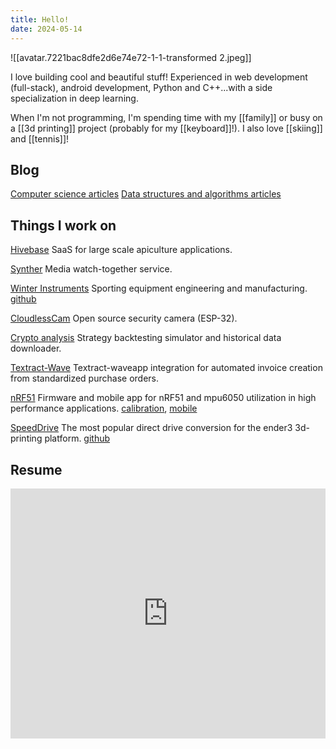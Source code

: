 ```yaml
---
title: Hello!
date: 2024-05-14
---
```

![[avatar.7221bac8dfe2d6e74e72-1-1-transformed 2.jpeg]]

I love building cool and beautiful stuff! Experienced in web development (full-stack), android development, Python and C++...with a side specialization in deep learning. 
  
When I'm not programming, I'm spending time with my [[family]] or busy on a [[3d printing]] project (probably for my [[keyboard]]!). I also love [[skiing]] and [[tennis]]!


## Blog

[Computer science articles](https://alexpokho.xyz/leetcode)
[Data structures and algorithms articles](https://alexpokho.xyz/DSA)


## Things I work on

[Hivebase](https://hivebase.net)
SaaS for large scale apiculture applications.

[Synther](https://synther.io)
Media watch-together service.

[Winter Instruments](https://winterinstruments.store)
Sporting equipment engineering and manufacturing. [github](https://github.com/sashalex007/winter-instruments)

[CloudlessCam](https://github.com/sashalex007/cloudlessCam)
Open source security camera (ESP-32).

[Crypto analysis](https://github.com/sashalex007/Backtesting-simulator)
Strategy backtesting simulator and historical data downloader.

[Textract-Wave](https://github.com/sashalex007/Textract-Wave-Invoicing-Server)
Textract-waveapp integration for automated invoice creation from standardized purchase orders.

[nRF51](https://github.com/sashalex007/nrf51_mbedOS_MPU6050)
Firmware and mobile app for nRF51 and mpu6050 utilization in high performance applications. [calibration](https://github.com/sashalex007/nrf51_MPU6050_calibrate), [mobile](https://github.com/sashalex007/nrf51_android_app)

[SpeedDrive](https://www.thingiverse.com/thing:3816051)
The most popular direct drive conversion for the ender3 3d-printing platform. [github](https://github.com/sashalex007/speedDrive)

## Resume

<iframe
	title='resume'
	src="https://drive.google.com/file/d/1JLSoPlO5gM1zpKG5m55SStNUA7gV0HQl/preview"
	frameBorder="0"
	scrolling="auto"
	height="400"
	width="100%"
	style={{
		display: 'block'
	}}
></iframe>


